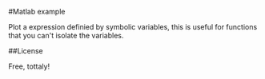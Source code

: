#Matlab example

Plot a expression definied by symbolic variables, this is useful for functions that you can't isolate the variables.

##License

Free, tottaly!
